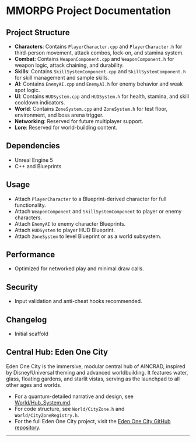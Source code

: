 # MMORPG Project Documentation

## Project Structure
- **Characters**: Contains `PlayerCharacter.cpp` and `PlayerCharacter.h` for third-person movement, attack combos, lock-on, and stamina system.
- **Combat**: Contains `WeaponComponent.cpp` and `WeaponComponent.h` for weapon logic, attack chaining, and durability.
- **Skills**: Contains `SkillSystemComponent.cpp` and `SkillSystemComponent.h` for skill management and sample skills.
- **AI**: Contains `EnemyAI.cpp` and `EnemyAI.h` for enemy behavior and weak spot logic.
- **UI**: Contains `HUDSystem.cpp` and `HUDSystem.h` for health, stamina, and skill cooldown indicators.
- **World**: Contains `ZoneSystem.cpp` and `ZoneSystem.h` for test floor, environment, and boss arena trigger.
- **Networking**: Reserved for future multiplayer support.
- **Lore**: Reserved for world-building content.

## Dependencies
- Unreal Engine 5
- C++ and Blueprints

## Usage
- Attach `PlayerCharacter` to a Blueprint-derived character for full functionality.
- Attach `WeaponComponent` and `SkillSystemComponent` to player or enemy characters.
- Attach `EnemyAI` to enemy character Blueprints.
- Attach `HUDSystem` to player HUD Blueprint.
- Attach `ZoneSystem` to level Blueprint or as a world subsystem.

## Performance
- Optimized for networked play and minimal draw calls.

## Security
- Input validation and anti-cheat hooks recommended.

## Changelog
- Initial scaffold 

## Central Hub: Eden One City
Eden One City is the immersive, modular central hub of AINCRAD, inspired by Disney/Universal theming and advanced worldbuilding. It features water, glass, floating gardens, and starlit vistas, serving as the launchpad to all other ages and worlds.

- For a quantum-detailed narrative and design, see [World/Hub_System.md](./World/Hub_System.md).
- For code structure, see `World/CityZone.h` and `World/CityZoneRegistry.h`.
- For the full Eden One City project, visit the [Eden One City GitHub repository](https://github.com/eden-one-city/eden-one-city).

--- 